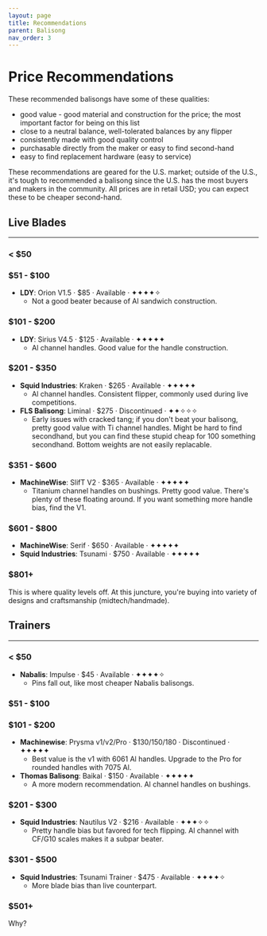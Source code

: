 ```yaml
---
layout: page
title: Recommendations
parent: Balisong
nav_order: 3
---
```


# Price Recommendations
These recommended balisongs have some of these qualities: 

- good value - good material and construction for the price; the most important factor for being on this list
- close to a neutral balance, well-tolerated balances by any flipper
- consistently made with good quality control
- purchasable directly from the maker or easy to find second-hand
- easy to find replacement hardware (easy to service)

These recommendations are geared for the U.S. market; outside of the U.S., it's tough to recommended a balisong since the U.S. has the most buyers and makers in the community. All prices are in retail USD; you can expect these to be cheaper second-hand.

## Live Blades
---
### < $50

### $51 - $100
- **LDY**: Orion V1.5 · $85 · Available · ✦✦✦✦✧
    - Not a good beater because of Al sandwich construction.

### $101 - $200
- **LDY**: Sirius V4.5 · $125 · Available · ✦✦✦✦✦
    - Al channel handles. Good value for the handle construction.

### $201 - $350
- **Squid Industries**: Kraken · $265 · Available · ✦✦✦✦✦
    - Al channel handles. Consistent flipper, commonly used during live competitions.
- **FLS Balisong**: Liminal · $275 · Discontinued · ✦✦✧✧✧
    - Early issues with cracked tang; if you don't beat your balisong, pretty good value with Ti channel handles. Might be hard to find secondhand, but you can find these stupid cheap for 100 something secondhand. Bottom weights are not easily replacable. 

### $351 - $600
- **MachineWise**: SlifT V2 · $365 · Available · ✦✦✦✦✦
    - Titanium channel handles on bushings. Pretty good value. There's plenty of these floating around. If you want something more handle bias, find the V1.

### $601 - $800
- **MachineWise**: Serif · $650 · Available · ✦✦✦✦✦
- **Squid Industries**: Tsunami · $750 · Available · ✦✦✦✦✦

### $801+
This is where quality levels off. At this juncture, you're buying into variety of designs and craftsmanship (midtech/handmade).

## Trainers
---
### < $50
- **Nabalis**: Impulse · $45 · Available · ✦✦✦✦✧
    - Pins fall out, like most cheaper Nabalis balisongs.

### $51 - $100

### $101 - $200
- **Machinewise**: Prysma v1/v2/Pro · $130/150/180 · Discontinued · ✦✦✦✦✦
    - Best value is the v1 with 6061 Al handles. Upgrade to the Pro for rounded handles with 7075 Al.
- **Thomas Balisong**: Baikal · $150 · Available · ✦✦✦✦✦
    - A more modern recommendation. Al channel handles on bushings.

### $201 - $300
- **Squid Industries**: Nautilus V2 · $216 · Available · ✦✦✦✧✧
    - Pretty handle bias but favored for tech flipping. Al channel with CF/G10 scales makes it a subpar beater.  

### $301 - $500
- **Squid Industries**: Tsunami Trainer · $475 · Available · ✦✦✦✦✧
    - More blade bias than live counterpart.

### $501+
Why?
